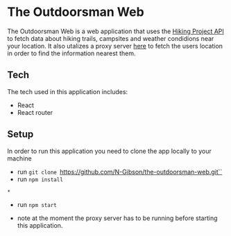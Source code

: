 # The Outdoorsman Web

The Outdoorsman Web is a web application that uses the [Hiking Project API](https://www.hikingproject.com/data) to fetch data about hiking trails, campsites and weather condidions near your location. It also utalizes a proxy server [here](https://github.com/N-Gibson/gh-search-proxy) to fetch the users location in order to find the information nearest them. 

## Tech

The tech used in this application includes:

- React
- React router

## Setup 

In order to run this application you need to clone the app locally to your machine 
 - run `git clone `https://github.com/N-Gibson/the-outdoorsman-web.git``
 - run `npm install`
 
 `*`
 - run `npm start`
 
 * note at the moment the proxy server has to be running before starting this application. 

